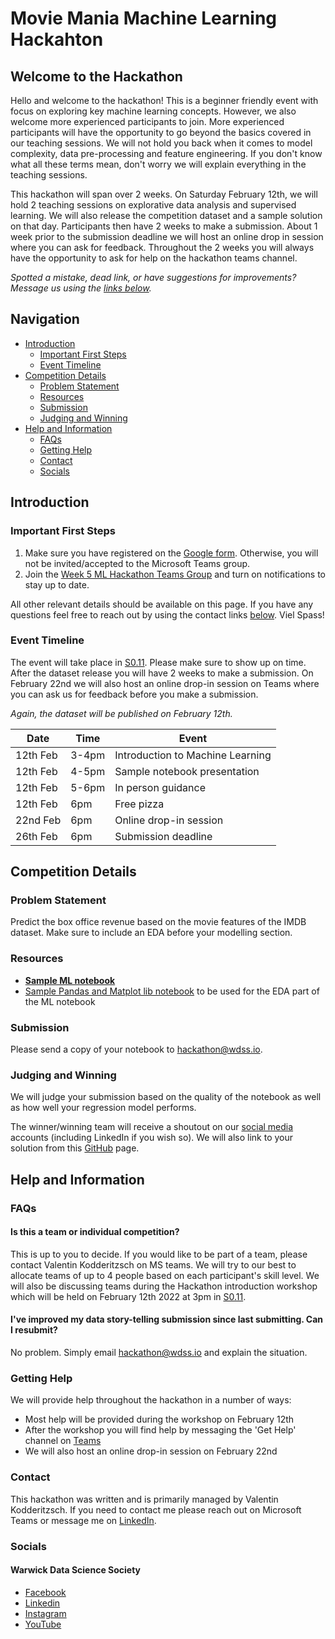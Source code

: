 # Movie Mania Machine Learning Hackahton

## Welcome to the Hackathon

Hello and welcome to the hackathon! This is a beginner friendly event with focus on exploring key machine learning concepts. However, we also welcome more experienced participants to join. More experienced participants will have the opportunity to go beyond the basics covered in our teaching sessions. We will not hold you back when it comes to model complexity, data pre-processing and feature engineering. If you don't know what all these terms mean, don't worry we will explain everything in the teaching sessions.

This hackathon will span over 2 weeks. On Saturday February 12th, we will hold 2 teaching sessions on explorative data analysis and supervised learning. We will also release the competition dataset and a sample solution on that day. Participants then have 2 weeks to make a submission. About 1 week prior to the submission deadline we will host an online drop in session where you can ask for feedback. Throughout the 2 weeks you will always have the opportunity to ask for help on the hackathon teams channel.

*Spotted a mistake, dead link, or have suggestions for improvements? Message us using the [links below](#contact).*

## Navigation

* [Introduction](#introduction)
  * [Important First Steps](#important-first-steps)
  * [Event Timeline](#event-timeline)
* [Competition Details](#competition-details)
  * [Problem Statement](#problem-statement)
  * [Resources](#resources)
  * [Submission](#submission)
  * [Judging and Winning](#Judging-and-Winning)
* [Help and Information](#help-and-information)
  * [FAQs](#faqs)
  * [Getting Help](#getting-help)
  * [Contact](#contact)
  * [Socials](#socials)

## Introduction

### Important First Steps

1. Make sure you have registered on the [Google form](https://forms.gle/Mdb7qhXZWdPEABdz7). Otherwise, you will not be invited/accepted to the Microsoft Teams group.
2. Join the [Week 5 ML Hackathon Teams Group](https://teams.microsoft.com/l/team/19%3auXK62O3WcVOBQ59UKFj2N_Vxe27fHAocyp47zv4bR2Y1%40thread.tacv2/conversations?groupId=57fa086f-6c54-41cc-8b84-db8b52ae428b&tenantId=09bacfbd-47ef-4465-9265-3546f2eaf6bc) and turn on notifications to stay up to date.

All other relevant details should be available on this page. If you have any questions feel free to reach out by using the contact links [below](#contact). Viel Spass!

### Event Timeline

The event will take place in [S0.11](https://warwick.ac.uk/services/sg/spa/centraltimetabling/roominformation/centrallytimetabledrooms/capacity/s011/). Please make sure to show up on time. After the dataset release you will have 2 weeks to make a submission. On February 22nd we will also host an online drop-in session on Teams where you can ask us for feedback before you make a submission.

*Again, the dataset will be published on February 12th.*

| Date     | Time  | Event                            |
|----------|-------|----------------------------------|
| 12th Feb | 3-4pm | Introduction to Machine Learning |
| 12th Feb | 4-5pm | Sample notebook presentation     |
| 12th Feb | 5-6pm | In person guidance               |
| 12th Feb | 6pm   | Free pizza                       |
| 22nd Feb | 6pm   | Online drop-in session           |
| 26th Feb | 6pm   | Submission deadline              |

## Competition Details

### Problem Statement

Predict the box office revenue based on the movie features of the IMDB dataset. Make sure to include an EDA before your modelling section.

### Resources

- **[Sample ML notebook](https://colab.research.google.com/drive/1eStgnzjQWyeyMEloIXIQMnU1T5MQ6GCe?usp=sharing)**
- [Sample Pandas and Matplot lib notebook](https://colab.research.google.com/drive/161cr-98PaHsSW_-BuURWwAo4eYXWHy33?usp=sharing) to be used for the EDA part of the ML notebook

### Submission

Please send a copy of your notebook to [hackathon@wdss.io](mailto:hackathon@wdss.io).

### Judging and Winning

We will judge your submission based on the quality of the notebook as well as how well your regression model performs.

The winner/winning team will receive a shoutout on our [social media](#contact) accounts (including LinkedIn if you wish so). We will also link to your solution from this [GitHub](https://github.com/warwickdatasciencesociety) page.

## Help and Information

### FAQs

#### Is this a team or individual competition?

This is up to you to decide. If you would like to be part of a team, please contact Valentin Kodderitzsch on MS teams. We will try to our best to allocate teams of up to 4 people based on each participant's skill level. We will also be discussing teams during the Hackathon introduction workshop which will be held on February 12th 2022 at 3pm in [S0.11](https://warwick.ac.uk/services/sg/spa/centraltimetabling/roominformation/centrallytimetabledrooms/capacity/s011/).

#### I've improved my data story-telling submission since last submitting. Can I resubmit?

No problem. Simply email [hackathon@wdss.io](mailto:hackathon@wdss.io) and explain the situation.

### Getting Help

We will provide help throughout the hackathon in a number of ways:
- Most help will be provided during the workshop on February 12th
- After the workshop you will find help by messaging the 'Get Help' channel on [Teams]()
- We will also host an online drop-in session on February 22nd

### Contact

This hackathon was written and is primarily managed by Valentin Kodderitzsch. If you need to contact me please reach out on Microsoft Teams or message me on [LinkedIn](https://www.linkedin.com/in/valentinkodd/).

### Socials

#### Warwick Data Science Society

- [Facebook](https://link.wdss.io/facebook)
- [Linkedin](https://link.wdss.io/linkedin)
- [Instagram](https://link.wdss.io/instagram)
- [YouTube](https://link.wdss.io/youtube)
